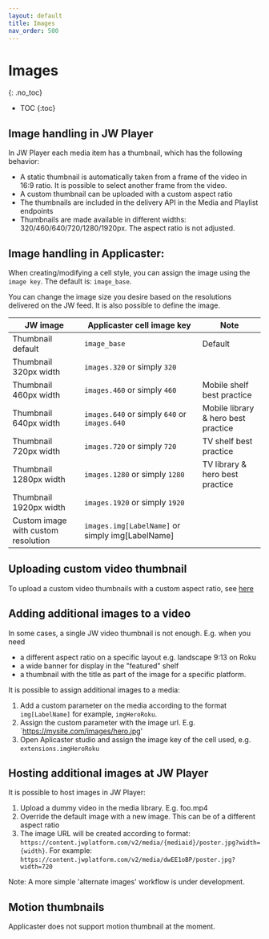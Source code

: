 ```yaml
---
layout: default
title: Images
nav_order: 500
---
```


# Images
{: .no_toc}

- TOC
{:toc}

## Image handling in JW Player
In JW Player each media item has a thumbnail, which has the following behavior:
- A static thumbnail is automatically taken from a frame of the video in 16:9 ratio. It is possible to select another frame from the video. 
- A custom thumbnail can be uploaded with a custom aspect ratio
- The thumbnails are included in the delivery API in the Media and Playlist endpoints
- Thumbnails are made available in different widths: 320/460/640/720/1280/1920px. The aspect ratio is not adjusted.

## Image handling in Applicaster: 
When creating/modifying a cell style, you can assign the image using the `image key`. The default is: `image_base`. 

You can change the image size you desire based on the resolutions delivered on the JW feed. It is also possible to define the image. 

| JW image                            | Applicaster cell image key                           | Note                                |
|-------------------------------------|------------------------------------------------------|-------------------------------------|
| Thumbnail default                   | `image_base`                                         | Default                             |
| Thumbnail 320px width               | `images.320` or simply `320`                         |                                     |
| Thumbnail 460px width               | `images.460` or simply `460`                         | Mobile shelf best practice          |
| Thumbnail 640px width               | `images.640` or simply `640`  or `images.640`        | Mobile library & hero best practice |
| Thumbnail 720px width               | `images.720` or simply `720`                         | TV shelf best practice              |
| Thumbnail 1280px width              | `images.1280` or simply `1280`                       | TV library & hero best practice     |
| Thumbnail 1920px width              | `images.1920` or simply `1920`                       |                                     |
| Custom image with custom resolution | `images.img[LabelName]` or simply img[LabelName] |                                     |


## Uploading custom video thumbnail
To upload a custom video thumbnails with a custom aspect ratio, see [here](https://support.jwplayer.com/articles/update-a-video-thumbnail)

## Adding additional images to a video
In some cases, a single JW video thumbnail is not enough. E.g. when you need 
- a different aspect ratio on a specific layout e.g. landscape 9:13 on Roku
- a wide banner for display in the "featured" shelf
- a thumbnail with the title as part of the image for a specific platform. 

It is possible to assign additional images to a media: 
1. Add a custom parameter on the media according to the format `img[LabelName]` for example, `imgHeroRoku`. 
1. Assign the custom parameter with the image url. E.g. `https://mysite.com/images/hero.jpg'
1. Open Aplicaster studio and assign the image key of the cell used, e.g. `extensions.imgHeroRoku`

## Hosting additional images at JW Player
It is possible to host images in JW Player:
1. Upload a dummy video in the media library. E.g. foo.mp4
1. Override the default image with a new image. This can be of a different aspect ratio
1. The image URL will be created according to format: `https://content.jwplatform.com/v2/media/{mediaid}/poster.jpg?width={width}`. For example: `https://content.jwplatform.com/v2/media/dwEE1oBP/poster.jpg?width=720`

Note: A more simple 'alternate images' workflow is under development.

## Motion thumbnails
Applicaster does not support motion thumbnail at the moment. 
